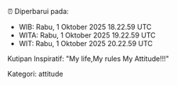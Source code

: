 ⏰ Diperbarui pada:
- WIB: Rabu, 1 Oktober 2025 18.22.59 UTC
- WITA: Rabu, 1 Oktober 2025 19.22.59 UTC
- WIT: Rabu, 1 Oktober 2025 20.22.59 UTC

Kutipan Inspiratif:
"My life,My rules My Attitude!!!"


Kategori: attitude


